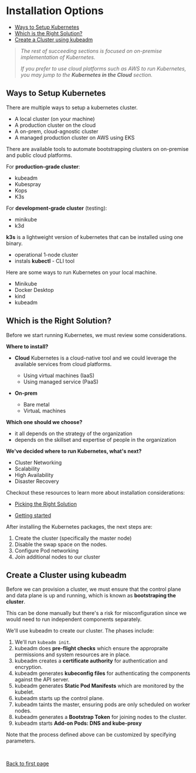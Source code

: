 # Installation Options

- [Ways to Setup Kubernetes](#ways-to-setup-kubernetes)
- [Which is the Right Solution?](#which-is-the-right-solution)
- [Create a Cluster using kubeadm](#create-a-cluster-using-kubeadm)


> *The rest of succeeding sections is focused on on-premise implementation of Kubernetes.*
>
> *If you prefer to use cloud platforms such as AWS to run Kubernetes, you may jump to the **Kubernetes in the Cloud** section.*

## Ways to Setup Kubernetes

There are multiple ways to setup a kubernetes cluster. 

- A local cluster (on your machine)
- A production cluster on the cloud
- A on-prem, cloud-agnostic cluster
- A managed production cluster on AWS using EKS

There are available tools to automate bootstrapping clusters on on-premise and public cloud platforms.

For **production-grade cluster**:
- kubeadm
- Kubespray
- Kops
- K3s

For **development-grade cluster** (testing):
- minikube
- k3d

**k3s** is a lightweight version of kubernetes that can be installed using one binary.

- operational 1-node cluster
- instals **kubectl** - CLI tool

Here are some ways to run Kubernetes on your local machine.

- Minikube
- Docker Desktop
- kind
- kubeadm


## Which is the Right Solution?

Before we start running Kubernetes, we must review some considerations. 

**Where to install?**

- **Cloud**
    Kubernetes is a cloud-native tool and we could leverage the available services from cloud platforms.

    - Using virtual machines (IaaS)
    - Using managed service (PaaS)

- **On-prem**
    - Bare metal
    - VirtuaL machines 

**Which one should we choose?**

- it all depends on the strategy of the organization
- depends on the skillset and expertise of people in the organization

**We've decided where to run Kubernetes, what's next?**

- Cluster Networking 
- Scalability
- High Availability 
- Disaster Recovery

Checkout these resources to learn more about installation considerations:

- [Picking the Right Solution](https://jamesdefabia.github.io/docs/getting-started-guides/)

- [Getting started](https://kubernetes.io/docs/setup/)


After installing the Kubernetes packages, the next steps are:

1. Create the cluster (specifically the master node)
2. Disable the swap space on the nodes.
3. Configure Pod networking
4. Join additional nodes to our cluster


## Create a Cluster using kubeadm

Before we can provision a cluster, we must ensure that the control plane and data plane is up and running, which is known as **bootstraping the cluster**. 

This can be done manually but there's a risk for misconfiguration since we would need to run independent components separately.

We'll use kubeadm to create our cluster. The phases include:

1. We'll run <code>kubeadm init</code>.
2. kubeadm does **pre-flight checks** which ensure the appropraite permissions and system resources are in place.
3. kubeadm creates a **certificate authority** for authentication and encryption.
4. kubeadm generates **kubeconfig files** for authenticating the components against the API server.
5. kubeadm generates **Static Pod Manifests** which are monitored by the kubelet.
6. kubeadm starts up the control plane.
7. kubeadm taints the master, ensuring pods are only scheduled on worker nodes.
8. kubeadm generates a **Bootstrap Token** for joining nodes to the cluster.
9. kubeadm starts **Add-on Pods: DNS and kube-proxy**

Note that the process defined above can be customized by specifying parameters.


<br>

[Back to first page](../../README.md#kubernetes)
